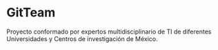 # GitTeam
Proyecto conformado por expertos multidisciplinario de TI de diferentes Universidades y Centros de investigación de México.
